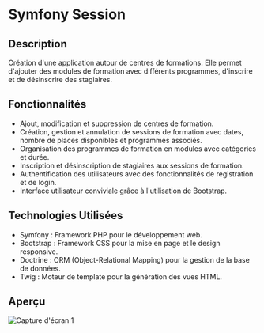# Symfony Session

## Description
Création d'une application autour de centres de formations. Elle permet d'ajouter des modules de formation avec différents programmes, d'inscrire et de désinscrire des stagiaires.

## Fonctionnalités
- Ajout, modification et suppression de centres de formation.
- Création, gestion et annulation de sessions de formation avec dates, nombre de places disponibles et programmes associés.
- Organisation des programmes de formation en modules avec catégories et durée.
- Inscription et désinscription de stagiaires aux sessions de formation.
- Authentification des utilisateurs avec des fonctionnalités de registration et de login.
- Interface utilisateur conviviale grâce à l'utilisation de Bootstrap.

## Technologies Utilisées
- Symfony : Framework PHP pour le développement web.
- Bootstrap : Framework CSS pour la mise en page et le design responsive.
- Doctrine : ORM (Object-Relational Mapping) pour la gestion de la base de données.
- Twig : Moteur de template pour la génération des vues HTML.

## Aperçu 
![Capture d'écran 1](/public/img/screenshots-accueil.png)

